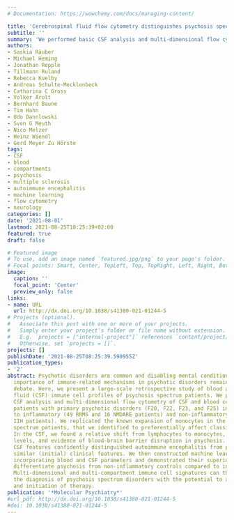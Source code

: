 ```yaml
---
# Documentation: https://wowchemy.com/docs/managing-content/

title: 'Cerebrospinal fluid flow cytometry distinguishes psychosis spectrum disorders from differential diagnoses'
subtitle: ''
summary: 'We performed basic CSF analysis and multi-dimensional flow cytometry of CSF and blood cells from 59 patients with primary psychotic disorders in comparison to inflammatory and non-inflammatory controls. We found an expansion of monocytes in the blood and CSF of psychosis patients. A machine learning model incorporating blood and CSF parameters differentated psychosis from non-inflammatory controls better than individual paramaters.'
authors:
- Saskia Räuber
- Michael Heming
- Jonathan Repple
- Tillmann Ruland
- Rebecca Kuelby
- Andreas Schulte-Mecklenbeck
- Catharina C Gross
- Volker Arolt
- Bernhard Baune
- Tim Hahn
- Udo Dannlowski
- Sven G Meuth
- Nico Melzer
- Heinz Wiendl
- Gerd Meyer Zu Hörste
tags: 
- CSF
- blood
- compartments
- psychosis
- multiple sclerosis
- autoimmune encephalitis
- machine learning
- flow cytometry
- neurology
categories: []
date: '2021-08-01'
lastmod: 2021-08-25T10:25:39+02:00
featured: true
draft: false

# Featured image
# To use, add an image named `featured.jpg/png` to your page's folder.
# Focal points: Smart, Center, TopLeft, Top, TopRight, Left, Right, BottomLeft, Bottom, BottomRight.
image:
  caption: ''
  focal_point: 'Center'
  preview_only: false
links:
- name: URL
  url: http://dx.doi.org/10.1038/s41380-021-01244-5
# Projects (optional).
#   Associate this post with one or more of your projects.
#   Simply enter your project's folder or file name without extension.
#   E.g. `projects = ["internal-project"]` references `content/project/deep-learning/index.md`.
#   Otherwise, set `projects = []`.
projects: []
publishDate: '2021-08-25T08:25:39.590955Z'
publication_types:
- '2'
abstract: Psychotic disorders are common and disabling mental conditions. The relative
  importance of immune-related mechanisms in psychotic disorders remains subject of
  debate. Here, we present a large-scale retrospective study of blood and cerebrospinal
  fluid (CSF) immune cell profiles of psychosis spectrum patients. We performed basic
  CSF analysis and multi-dimensional flow cytometry of CSF and blood cells from 59
  patients with primary psychotic disorders (F20, F22, F23, and F25) in comparison
  to inflammatory (49 RRMS and 16 NMDARE patients) and non-inflammatory controls (52
  IIH patients). We replicated the known expansion of monocytes in the blood of psychosis
  spectrum patients, that we identified to preferentially affect classical monocytes.
  In the CSF, we found a relative shift from lymphocytes to monocytes, increased protein
  levels, and evidence of blood-brain barrier disruption in psychosis. In fact, these
  CSF features confidently distinguished autoimmune encephalitis from psychosis despite
  similar (initial) clinical features. We then constructed machine learning models
  incorporating blood and CSF parameters and demonstrated their superior ability to
  differentiate psychosis from non-inflammatory controls compared to individual parameters.
  Multi-dimensional and multi-compartment immune cell signatures can thus support
  the diagnosis of psychosis spectrum disorders with the potential to accelerate diagnosis
  and initiation of therapy.
publication: '*Molecular Psychiatry*'
#url_pdf: http://dx.doi.org/10.1038/s41380-021-01244-5
#doi: 10.1038/s41380-021-01244-5
---
```

